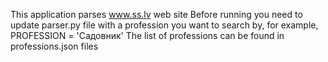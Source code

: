 This application parses www.ss.lv web site
Before running you need to update parser.py file with a profession you want to search by, for example, PROFESSION = 'Садовник'
The list of professions can be found in professions.json files
